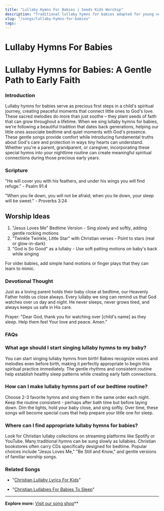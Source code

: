 ```yaml
---
title: "Lullaby Hymns For Babies | Seeds Kids Worship"
description: "Traditional lullaby hymns for babies adapted for young voices. Classic Christian music introducing children to timeless worship."
slug: "/songs/lullaby-hymns-for-babies"
tags:
---
```


# Lullaby Hymns For Babies

# Lullaby Hymns for Babies: A Gentle Path to Early Faith

### Introduction
Lullaby hymns for babies serve as precious first steps in a child's spiritual journey, creating peaceful moments that connect little ones to God's love. These sacred melodies do more than just soothe – they plant seeds of faith that can grow throughout a lifetime. When we sing lullaby hymns for babies, we're following a beautiful tradition that dates back generations, helping our little ones associate bedtime and quiet moments with God's presence. These gentle songs provide comfort while introducing fundamental truths about God's care and protection in ways tiny hearts can understand. Whether you're a parent, grandparent, or caregiver, incorporating these special hymns into your nighttime routine can create meaningful spiritual connections during those precious early years.

### Scripture
"He will cover you with his feathers, and under his wings you will find refuge." - Psalm 91:4

"When you lie down, you will not be afraid; when you lie down, your sleep will be sweet." - Proverbs 3:24

## Worship Ideas
1. "Jesus Loves Me" Bedtime Version - Sing slowly and softly, adding gentle rocking motions
2. "Twinkle Twinkle, Little Star" with Christian verses - Point to stars (real or glow-in-dark)
3. "God is So Good" as a lullaby - Use soft patting motions on baby's back while singing

For older babies, add simple hand motions or finger plays that they can learn to mimic.

### Devotional Thought
Just as a loving parent holds their baby close at bedtime, our Heavenly Father holds us close always. Every lullaby we sing can remind us that God watches over us day and night. He never sleeps, never grows tired, and always keeps us safe in His care.

Prayer: "Dear God, thank you for watching over [child's name] as they sleep. Help them feel Your love and peace. Amen."

### FAQs

### What age should I start singing lullaby hymns to my baby?
You can start singing lullaby hymns from birth! Babies recognize voices and melodies even before birth, making it perfectly appropriate to begin this spiritual practice immediately. The gentle rhythms and consistent routine help establish healthy sleep patterns while creating early faith connections.

### How can I make lullaby hymns part of our bedtime routine?
Choose 2-3 favorite hymns and sing them in the same order each night. Keep the routine consistent - perhaps after bath time but before laying down. Dim the lights, hold your baby close, and sing softly. Over time, these songs will become special cues that help prepare your little one for sleep.

### Where can I find appropriate lullaby hymns for babies?
Look for Christian lullaby collections on streaming platforms like Spotify or YouTube. Many traditional hymns can be sung slowly as lullabies. Christian bookstores often carry CDs specifically designed for bedtime. Popular choices include "Jesus Loves Me," "Be Still and Know," and gentle versions of familiar worship songs.

### Related Songs

- "[Christian Lullaby Lyrics For Kids](/songs/christian-lullaby-lyrics-for-kids/)"

- "[Christian Lullabies For Babies To Sleep](/songs/christian-lullabies-for-babies-to-sleep/)"

---

**Explore more:** [Visit our song shop](https://seedskidsworship.com/shop)**

<!-- Schema Markup -->
<script type="application/ld+json">
{
  "@context": "https://schema.org",
  "@type": "MusicRecording",
  "name": "Lullaby Hymns For Babies",
  "byArtist": {
    "@type": "MusicGroup",
    "name": "Seeds Kids Worship"
  },
  "isFamilyFriendly": true,
  "url": "https://seedskidsworship.com/songs/lullaby-hymns-for-babies/"
}
</script>